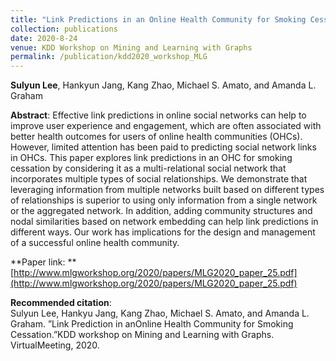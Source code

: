 ```yaml
---
title: "Link Predictions in an Online Health Community for Smoking Cessation"
collection: publications
date: 2020-8-24
venue: KDD Workshop on Mining and Learning with Graphs
permalink: /publication/kdd2020_workshop_MLG
---
```

**Sulyun Lee**, Hankyun Jang, Kang Zhao, Michael S. Amato, and Amanda L. Graham

**Abstract**:
Effective link predictions in online social networks can help to improve user experience and engagement, which are often associated with better health outcomes for users of online health communities (OHCs). However, limited attention has been paid to predicting social network links in OHCs. This paper explores link predictions in an OHC for smoking cessation by considering it as a multi-relational social network that incorporates multiple types of social relationships. We demonstrate that leveraging information from multiple networks built based on different types of relationships is superior to using only information from a single network or the aggregated network. In addition, adding community structures and nodal similarities based on network embedding can help link predictions in different ways. Our work has implications for the design and management of a successful online health community.

**Paper link: **[http://www.mlgworkshop.org/2020/papers/MLG2020_paper_25.pdf](http://www.mlgworkshop.org/2020/papers/MLG2020_paper_25.pdf)

**Recommended citation**: <br>
Sulyun Lee, Hankyu Jang, Kang Zhao, Michael S. Amato, and Amanda L. Graham.  ”Link Prediction in anOnline Health Community for Smoking Cessation.”KDD workshop on Mining and Learning with Graphs. VirtualMeeting, 2020.
